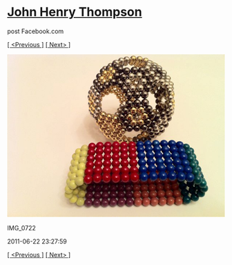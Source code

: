 # [John Henry Thompson](../README.md)
post Facebook.com

[[ <Previous ]](2011-06-22-4.md) [[ Next> ]](2011-06-22-6.md)

[![](../media/2011-06-22/Magnetic-Balls-IMG_0722.jpg)](../README.md)

IMG_0722

2011-06-22 23:27:59

[[ <Previous ]](2011-06-22-4.md) [[ Next> ]](2011-06-22-6.md)
